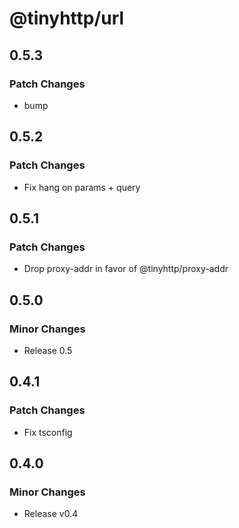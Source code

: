 # @tinyhttp/url

## 0.5.3

### Patch Changes

- bump

## 0.5.2

### Patch Changes

- Fix hang on params + query

## 0.5.1

### Patch Changes

- Drop proxy-addr in favor of @tinyhttp/proxy-addr

## 0.5.0

### Minor Changes

- Release 0.5

## 0.4.1

### Patch Changes

- Fix tsconfig

## 0.4.0

### Minor Changes

- Release v0.4
